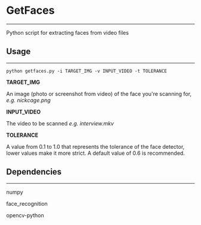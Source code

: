 # GetFaces
***
Python script for extracting faces from video files


## Usage
***
`python getfaces.py -i TARGET_IMG -v INPUT_VIDEO -t TOLERANCE`

**TARGET_IMG**

An image (photo or screenshot from video) of the face you're scanning for, *e.g. nickcage.png*

**INPUT_VIDEO**

The video to be scanned *e.g. interview.mkv*

**TOLERANCE**

A value from 0.1 to 1.0 that represents the tolerance of the face detector, lower values make it more strict. A default value of 0.6 is recommended.

## Dependencies
***
numpy

face_recognition

opencv-python
